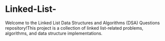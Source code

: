 # Linked-List-
Welcome to the Linked List Data Structures and Algorithms (DSA) Questions repository!This project is a collection of linked list-related problems, algorithms, and data structure implementations.
